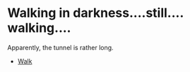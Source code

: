 # **Walking in darkness....still.... walking....**

Apparently, the tunnel is rather long.

 - [Walk](../20/20.md)
 

  
 


  
 
